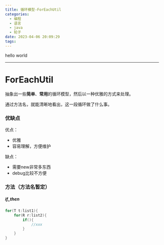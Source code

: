 ```yaml
---
title: 循环模型-ForEachUtil
categories:
  - 编程
  - 语言
  - java
  - 轮子
date: 2023-04-06 20:09:29
tags:
---
```


hello world

---

# ForEachUtil

抽象出一些**简单**、**常用**的循环模型，然后以一种优雅的方式来处理。

通过方法名，就能清晰地看出，这一段循环做了什么事。

### 优缺点

优点：

- 优雅
- 容易理解，方便维护

缺点：

- 需要new非常多东西
- debug比较不方便

### 方法（方法名暂定）

##### if_then

```java
for(T t:list1){
	for(R r:list2){
        if(){
            //xxx
        }
    }
}
```

